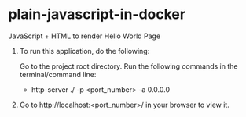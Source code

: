 # plain-javascript-in-docker
JavaScript + HTML to render Hello World Page 

1. To run this application, do the following:

    Go to the project root directory.
    Run the following commands in the terminal/command line:    
    - http-server ./ -p <port_number> -a 0.0.0.0
    
2. Go to http://localhost:<port_number>/ in your browser to view it.

